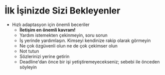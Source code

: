 # İlk İşinizde Sizi Bekleyenler

* Hızlı adaptasyon için önemli beceriler
    * **İletişim en önemli kavram!**
    * Yardım istemekten çekinmeyin, soru sorun
    * İş yerinde yardımlaşın. Kimseyi kendinize rakip olarak görmeyin
    * Ne çok özgüvenli olun ne de çok çekimser olun
    * Not tutun
    * Sözlerinizi yerine getirin
    * Deadline'dan önce bir işi yetiştiremeyecekseniz; sebebi ile önceden söyleyin